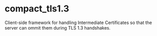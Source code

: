 # compact_tls1.3

Client-side framework for handling Intermediate Certificates so that the server can ommit them during TLS 1.3 handshakes.

